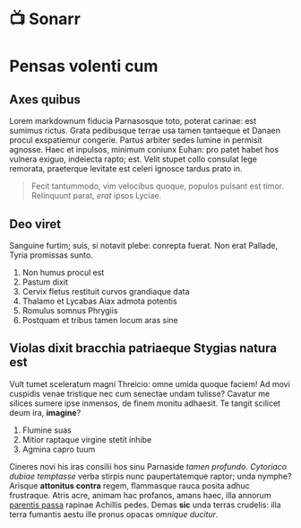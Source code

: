 # 📺 Sonarr
# Pensas volenti cum

## Axes quibus

Lorem markdownum fiducia Parnasosque toto, poterat carinae: est sumimus rictus.
Grata pedibusque terrae usa tamen tantaeque et Danaen procul exspatiemur
congerie. Partus arbiter sedes lumine in permisit agnosse. Haec et inpulsos,
minimum coniunx Euhan: pro patet habet hos vulnera exiguo, indeiecta rapto; est.
Velit stupet collo consulat lege remorata, praeterque levitate est celeri
ignosce tardus prato in.

> Fecit tantummodo, vim velocibus quoque, populos pulsant est timor. Relinquunt
> parat, *erat* ipsos Lyciae.

## Deo viret

Sanguine furtim; suis, si notavit plebe: conrepta fuerat. Non erat Pallade,
Tyria promissas sunto.

1. Non humus procul est
2. Pastum dixit
3. Cervix fletus restituit curvos grandiaque data
4. Thalamo et Lycabas Aiax admota potentis
5. Romulus somnus Phrygiis
6. Postquam et tribus tamen locum aras sine

## Violas dixit bracchia patriaeque Stygias natura est

Vult tumet sceleratum magni Threicio: omne umida quoque faciem! Ad movi cuspidis
venae tristique nec cum senectae undam tulisse? Cavatur me silices sumere ipse
inmensos, de finem monitu adhaesit. Te tangit scilicet deum ira, **imagine**?

1. Flumine suas
2. Mitior raptaque virgine stetit inhibe
3. Agmina capro tuum

Cineres novi his iras consilii hos sinu Parnaside *tamen profundo*. *Cytoriaco
dubiae temptasse* verba stirpis nunc paupertatemque raptor; unda nymphe? Arisque
**attonitus contra** regem, flammasque rauca posita adhuc frustraque. Atris
acre, animam hac profanos, amans haec, illa annorum [parentis
passa](http://venterexit.net/ardetet.html) rapinae Achillis pedes. Demas **sic**
unda terras crudelis: illa terra fumantis aestu ille pronus opacas *omnique
ducitur*.
